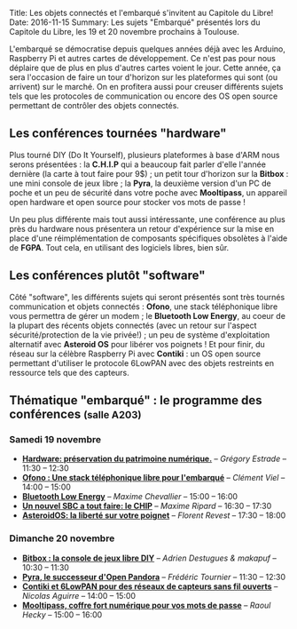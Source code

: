 Title: Les objets connectés et l'embarqué s'invitent au Capitole du Libre!
Date: 2016-11-15
Summary: Les sujets "Embarqué" présentés lors du Capitole du Libre, les 19 et 20 novembre prochains à Toulouse.

L'embarqué se démocratise depuis quelques années déjà avec les Arduino, Raspberry Pi et autres cartes de développement. Ce n'est pas pour nous déplaire que de plus en plus d'autres cartes voient le jour.
Cette année, ça sera l'occasion de faire un tour d'horizon sur les plateformes qui sont (ou arrivent) sur le marché. On en profitera aussi pour creuser différents sujets tels que les protocoles de communication ou encore des OS open source permettant de contrôler des objets connectés.

## Les conférences tournées "hardware"

Plus tourné DIY (Do It Yourself), plusieurs plateformes à base d'ARM nous serons présentées : la **C.H.I.P** qui a beaucoup fait parler d'elle l'année dernière (la carte à tout faire pour 9$) ; un petit tour d'horizon sur la **Bitbox** : une mini console de jeux libre ; la **Pyra**, la deuxième version d'un PC de poche et un peu de sécurité dans votre poche avec **Mooltipass**, un appareil open hardware et open source pour stocker vos mots de passe !

Un peu plus différente mais tout aussi intéressante, une conférence au plus près du hardware nous présentera un retour d'expérience sur la mise en place d'une réimplémentation de composants spécifiques obsolètes à l'aide de **FGPA**. Tout cela, en utilisant des logiciels libres, bien sûr.

## Les conférences plutôt "software"

Côté "software", les différents sujets qui seront présentés sont très tournés communication et objets connectés : **Ofono**, une stack téléphonique libre vous permettra de gérer un modem ; le **Bluetooth Low Energy**, au coeur de la plupart des récents objets connectés (avec un retour sur l'aspect sécurité/protection de la vie privée!) ; un peu de système d'exploitation alternatif avec **Asteroid OS** pour libérer vos poignets ! Et pour finir, du réseau sur la célèbre Raspberry Pi avec **Contiki** : un OS open source permettant d'utiliser le protocole 6LowPAN avec des objets restreints en ressource tels que des capteurs.

## Thématique "embarqué" : le programme des conférences <small>(salle A203)</small>

### Samedi 19 novembre

* [**Hardware: préservation du patrimoine numérique.**](https://2016.capitoledulibre.org/programme.html#hardware-preservation-du-patrimoine-numerique) – *Grégory Estrade* – 11:30 – 12:30
* [**Ofono : Une stack téléphonique libre pour l'embarqué**](https://2016.capitoledulibre.org/programme.html#ofono-une-stack-telephonique-libre-pour-lembarque) – *Clément Viel* – 14:00 – 15:00
* [**Bluetooth Low Energy**](https://2016.capitoledulibre.org/programme.html#bluetooth-low-energy) – *Maxime Chevallier* – 15:00 – 16:00
* [**Un nouvel SBC a tout faire: le CHIP**](https://2016.capitoledulibre.org/programme.html#un-nouvel-sbc-a-tout-faire-le-chip) – *Maxime Ripard* – 16:30 – 17:30
* [**AsteroidOS: la liberté sur votre poignet**](https://2016.capitoledulibre.org/programme.html#asteroidos-la-liberte-sur-votre-poignet) – *Florent Revest* – 17:30 – 18:00

### Dimanche 20 novembre

* [**Bitbox : la console de jeux libre DIY**](https://2016.capitoledulibre.org/programme.html#bitbox-quoi-de-neuf) – *Adrien Destugues & makapuf* – 10:30 – 11:30
* [**Pyra, le successeur d'Open Pandora**](https://2016.capitoledulibre.org/programme.html#pyra-le-successeur-dopen-pandora) – *Frédéric Tournier* – 11:30 – 12:30
* [**Contiki et 6LowPAN pour des réseaux de capteurs sans fil ouverts**](https://2016.capitoledulibre.org/programme.html#contiki-et-6lowpan-pour-des-reseaux-de-capteurs-sa) – *Nicolas Aguirre* – 14:00 – 15:00
* [**Mooltipass, coffre fort numérique pour vos mots de passe**](https://2016.capitoledulibre.org/programme.html#mooltipass-coffre-fort-numerique-pour-vos-mots-de-) – *Raoul Hecky* – 15:00 – 16:00

